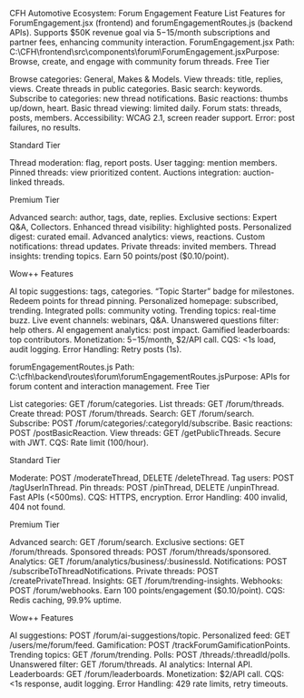 CFH Automotive Ecosystem: Forum Engagement Feature List
Features for ForumEngagement.jsx (frontend) and forumEngagementRoutes.js (backend APIs). Supports $50K revenue goal via $5-$15/month subscriptions and partner fees, enhancing community interaction.
ForumEngagement.jsx
Path: C:\CFH\frontend\src\components\forum\ForumEngagement.jsxPurpose: Browse, create, and engage with community forum threads.
Free Tier

Browse categories: General, Makes & Models.
View threads: title, replies, views.
Create threads in public categories.
Basic search: keywords.
Subscribe to categories: new thread notifications.
Basic reactions: thumbs up/down, heart.
Basic thread viewing: limited daily.
Forum stats: threads, posts, members.
Accessibility: WCAG 2.1, screen reader support.
Error: post failures, no results.

Standard Tier

Thread moderation: flag, report posts.
User tagging: mention members.
Pinned threads: view prioritized content.
Auctions integration: auction-linked threads.

Premium Tier

Advanced search: author, tags, date, replies.
Exclusive sections: Expert Q&A, Collectors.
Enhanced thread visibility: highlighted posts.
Personalized digest: curated email.
Advanced analytics: views, reactions.
Custom notifications: thread updates.
Private threads: invited members.
Thread insights: trending topics.
Earn 50 points/post ($0.10/point).

Wow++ Features

AI topic suggestions: tags, categories.
“Topic Starter” badge for milestones.
Redeem points for thread pinning.
Personalized homepage: subscribed, trending.
Integrated polls: community voting.
Trending topics: real-time buzz.
Live event channels: webinars, Q&A.
Unanswered questions filter: help others.
AI engagement analytics: post impact.
Gamified leaderboards: top contributors.
Monetization: $5-$15/month, $2/API call.
CQS: <1s load, audit logging.
Error Handling: Retry posts (1s).

forumEngagementRoutes.js
Path: C:\cfh\backend\routes\forum\forumEngagementRoutes.jsPurpose: APIs for forum content and interaction management.
Free Tier

List categories: GET /forum/categories.
List threads: GET /forum/threads.
Create thread: POST /forum/threads.
Search: GET /forum/search.
Subscribe: POST /forum/categories/:categoryId/subscribe.
Basic reactions: POST /postBasicReaction.
View threads: GET /getPublicThreads.
Secure with JWT.
CQS: Rate limit (100/hour).

Standard Tier

Moderate: POST /moderateThread, DELETE /deleteThread.
Tag users: POST /tagUserInThread.
Pin threads: POST /pinThread, DELETE /unpinThread.
Fast APIs (<500ms).
CQS: HTTPS, encryption.
Error Handling: 400 invalid, 404 not found.

Premium Tier

Advanced search: GET /forum/search.
Exclusive sections: GET /forum/threads.
Sponsored threads: POST /forum/threads/sponsored.
Analytics: GET /forum/analytics/business/:businessId.
Notifications: POST /subscribeToThreadNotifications.
Private threads: POST /createPrivateThread.
Insights: GET /forum/trending-insights.
Webhooks: POST /forum/webhooks.
Earn 100 points/engagement ($0.10/point).
CQS: Redis caching, 99.9% uptime.

Wow++ Features

AI suggestions: POST /forum/ai-suggestions/topic.
Personalized feed: GET /users/me/forum/feed.
Gamification: POST /trackForumGamificationPoints.
Trending topics: GET /forum/trending.
Polls: POST /threads/:threadId/polls.
Unanswered filter: GET /forum/threads.
AI analytics: Internal API.
Leaderboards: GET /forum/leaderboards.
Monetization: $2/API call.
CQS: <1s response, audit logging.
Error Handling: 429 rate limits, retry timeouts.

